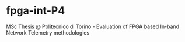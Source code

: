# fpga-int-P4
MSc Thesis @ Politecnico di Torino - Evaluation of FPGA based In-band Network Telemetry methodologies 
